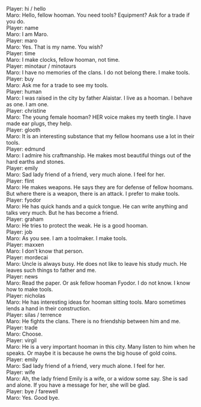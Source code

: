 Player: hi / hello  
Maro: Hello, fellow hooman. You need tools? Equipment? Ask for a trade if you do.  
Player: name  
Maro: I am Maro.  
Player: maro  
Maro: Yes. That is my name. You wish?  
Player: time  
Maro: I make clocks, fellow hooman, not time.  
Player: minotaur / minotaurs  
Maro: I have no memories of the clans. I do not belong there. I make tools.  
Player: buy  
Maro: Ask me for a trade to see my tools.  
Player: human  
Maro: I was raised in the city by father Alaistar. I live as a hooman. I behave as one. I am one.  
Player: christine  
Maro: The young female hooman? HER voice makes my teeth tingle. I have made ear plugs, they help.  
Player: glooth  
Maro: It is an interesting substance that my fellow hoomans use a lot in their tools.  
Player: edmund  
Maro: I admire his craftmanship. He makes most beautiful things out of the hard earths and stones.  
Player: emily  
Maro: Sad lady friend of a friend, very much alone. I feel for her.  
Player: flint  
Maro: He makes weapons. He says they are for defense of fellow hoomans. But where there is a weapon, there is an attack. I prefer to make tools.  
Player: fyodor  
Maro: He has quick hands and a quick tongue. He can write anything and talks very much. But he has become a friend.  
Player: graham  
Maro: He tries to protect the weak. He is a good hooman.  
Player: job  
Maro: As you see. I am a toolmaker. I make tools.  
Player: maxxen  
Maro: I don’t know that person.  
Player: mordecai  
Maro: Uncle is always busy. He does not like to leave his study much. He leaves such things to father and me.  
Player: news  
Maro: Read the paper. Or ask fellow hooman Fyodor. I do not know. I know how to make tools.  
Player: nicholas  
Maro: He has interesting ideas for hooman sitting tools. Maro sometimes lends a hand in their construction.  
Player: silas / terrence  
Maro: He fights the clans. There is no friendship between him and me.  
Player: trade  
Maro: Choose.  
Player: virgil  
Maro: He is a very important hooman in this city. Many listen to him when he speaks. Or maybe it is because he owns the big house of gold coins.  
Player: emily  
Maro: Sad lady friend of a friend, very much alone. I feel for her.  
Player: wife  
Maro: Ah, the lady friend Emily is a wife, or a widow some say. She is sad and alone. If you have a message for her, she will be glad.  
Player: bye / farewell  
Maro: Yes. Good bye.  
